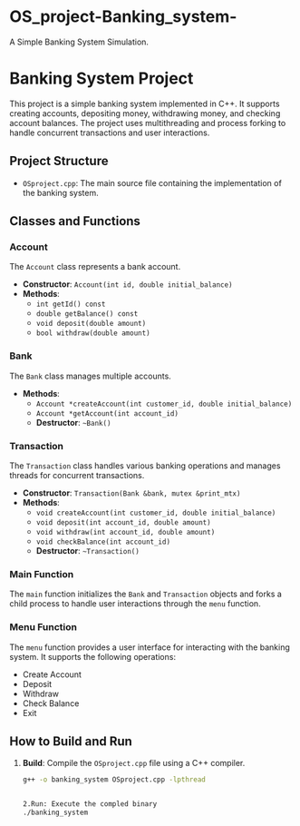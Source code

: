 # OS_project-Banking_system-
A Simple Banking System Simulation.
# Banking System Project

This project is a simple banking system implemented in C++. It supports creating accounts, depositing money, withdrawing money, and checking account balances. The project uses multithreading and process forking to handle concurrent transactions and user interactions.

## Project Structure

- `OSproject.cpp`: The main source file containing the implementation of the banking system.

## Classes and Functions

### Account

The `Account` class represents a bank account.

- **Constructor**: `Account(int id, double initial_balance)`
- **Methods**:
  - `int getId() const`
  - `double getBalance() const`
  - `void deposit(double amount)`
  - `bool withdraw(double amount)`

### Bank

The `Bank` class manages multiple accounts.

- **Methods**:
  - `Account *createAccount(int customer_id, double initial_balance)`
  - `Account *getAccount(int account_id)`
  - **Destructor**: `~Bank()`

### Transaction

The `Transaction` class handles various banking operations and manages threads for concurrent transactions.

- **Constructor**: `Transaction(Bank &bank, mutex &print_mtx)`
- **Methods**:
  - `void createAccount(int customer_id, double initial_balance)`
  - `void deposit(int account_id, double amount)`
  - `void withdraw(int account_id, double amount)`
  - `void checkBalance(int account_id)`
  - **Destructor**: `~Transaction()`

### Main Function

The `main` function initializes the `Bank` and `Transaction` objects and forks a child process to handle user interactions through the `menu` function.

### Menu Function

The `menu` function provides a user interface for interacting with the banking system. It supports the following operations:
- Create Account
- Deposit
- Withdraw
- Check Balance
- Exit

## How to Build and Run

1. **Build**: Compile the `OSproject.cpp` file using a C++ compiler.
   ```sh
   g++ -o banking_system OSproject.cpp -lpthread


   2.Run: Execute the compled binary
   ./banking_system
